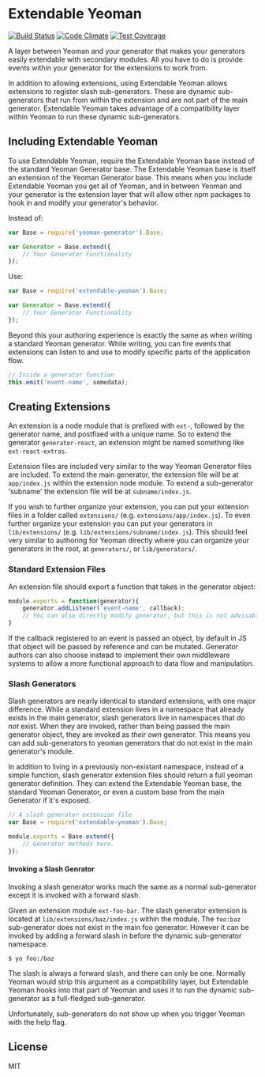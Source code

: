 # Extendable Yeoman

[![Build Status](https://travis-ci.org/wp-cli/wp-cli.png?branch=master)](https://travis-ci.org/lkwdwrd/extendable-yeoman)
[![Code Climate](https://codeclimate.com/github/lkwdwrd/extendable-yeoman/badges/gpa.svg)](https://codeclimate.com/github/lkwdwrd/extendable-yeoman)
[![Test Coverage](https://codeclimate.com/github/lkwdwrd/extendable-yeoman/badges/coverage.svg)](https://codeclimate.com/github/lkwdwrd/extendable-yeoman/coverage)

A layer between Yeoman and your generator that makes your generators easily extendable with secondary modules. All you have to do is provide events within your generator for the extensions to work from.

In addition to allowing extensions, using Extendable Yeoman allows extensions to register slash sub-generators. These are dynamic sub-generators that run from within the extension and are not part of the main generator. Extendable Yeoman takes advantage of a compatibility layer within Yeoman to run these dynamic sub-generators.

## Including Extendable Yeoman

To use Extendable Yeoman, require the Extendable Yeoman base instead of the standard Yeoman Generator base. The Extendable Yeoman base is itself an extension of the Yeoman Generator base. This means when you include Extendable Yeoman you get all of Yeoman, and in between Yeoman and your generator is the extension layer that will allow other npm packages to hook in and modify your generator's behavior.

Instead of:

```js
var Base = require('yeoman-generator').Base;

var Generator = Base.extend({
	// Your Generator Functionality
});
```

Use:

```js
var Base = require('extendable-yeoman').Base;

var Generator = Base.extend({
	// Your Generator Functionality
});
```

Beyond this your authoring experience is exactly the same as when writing a standard Yeoman generator. While writing, you can fire events that extensions can listen to and use to modify specific parts of the application flow.

```js
// Inside a generator function
this.emit('event-name', somedata);
```

## Creating Extensions

An extension is a node module that is prefixed with `ext-`, followed by the generator name, and postfixed with a unique name. So to extend the generator `generator-react`, an extension might be named something like `ext-react-extras`.

Extension files are included very similar to the way Yeoman Generator files are included. To extend the main generator, the extension file will be at `app/index.js` within the extension node module. To extend a sub-generator 'subname' the extension file will be at `subname/index.js`.

If you wish to further organize your extension, you can put your extension files in a folder called `extensions/` (e.g. `extensions/app/index.js`). To even further organize your extension you can put your generators in `lib/extensions/` (e.g. `lib/extensions/subname/index.js`). This should feel very similar to authoring for Yeoman directly where you can organize your generators in the root, at `generators/`, or `lib/generators/`.

### Standard Extension Files

An extension file should export a function that takes in the generator object:

```js
module.exports = function(generator){
	generator.addListener('event-name', callback);
	// You can also directly modify generator, but this is not advisable.
}
```

If the callback registered to an event is passed an object, by default in JS that object will be passed by reference and can be mutated. Generator authors can also choose instead to implement their own middleware systems to allow a more functional approach to data flow and manipulation.

### Slash Generators

Slash generators are nearly identical to standard extensions, with one major difference. While a standard extension lives in a namespace that already exists in the main generator, slash generators live in namespaces that do *not* exist. When they are invoked, rather than being passed the main generator object, they are invoked as *their own* generator. This means you can add sub-generators to yeoman generators that do not exist in the main generator's module.

In addition to living in a previously non-existant namespace, instead of a simple function, slash generator extension files should return a full yeoman generator definition. They can extend the Extendable Yeoman base, the standard Yeoman Generator, or even a custom base from the main Generator if it's exposed.

```js
// A slash generator extension file
var Base = require('extendable-yeoman').Base;

module.exports = Base.extend({
	// Generator methods here.
});
```

#### Invoking a Slash Genrator

Invoking a slash generator works much the same as a normal sub-generator except it is invoked with a forward slash.

Given an extension module `ext-foo-bar`. The slash generator extension is located at `lib/extensions/baz/index.js` within the module. The `foo:baz` sub-generator does not exist in the main foo generator. However it can be invoked by adding a forward slash in before the dynamic sub-generator namespace.

```
$ yo foo:/baz
```

The slash is always a forward slash, and there can only be one. Normally Yeoman would strip this argument as a compatibility layer, but Extendable Yeoman hooks into that part of Yeoman and uses it to run the dynamic sub-generator as a full-fledged sub-generator.

Unfortunately, sub-generators do not show up when you trigger Yeoman with the help flag.

## License

MIT
